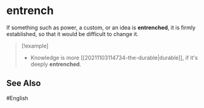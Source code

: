 # entrench

If something such as power, a custom, or an idea is **entrenched**, it is firmly established, so that it would be difficult to change it. 

> [!example]
> - Knowledge is more [[20211103114734-the-durable|durable]], if it's deeply **entrenched**. 

## See Also 

#English 
